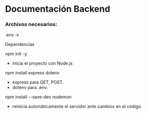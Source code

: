 # Documentación Backend

### Archivos necesarios:
.env ->


Dependencias

npm init -y
* Inicia el proyecto con Node.js

npm install express dotenv
* express para GET, POST. 
* dotenv para .env.

npm install --save-dev nodemon
* reinicia automáticamente el servidor ante cambios en el código.



